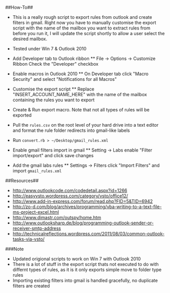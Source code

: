 ##How-To##

* This is a really rough script to export rules from outlook and create filters in gmail. Right now you have to manually customise the export script with the name of the mailbox you want to extract rules from before you run it, I will update the script shortly to allow a user select the desired mailbox.

* Tested under Win 7 & Outlook 2010
* Add Developer tab to Outlook ribbon
** File -> Options -> Customize Ribbon Check the "Developer" checkbox
* Enable macros in Outlook 2010
** On Developer tab click "Macro Security" and select "Notifications for all Macros"
* Customise the export script
** Replace "INSERT_ACCOUNT_NAME_HERE" with the name of the mailbox containing the rules you want to export
* Create & Run export macro. Note that not all types of rules will be exported
* Pull the `rules.csv` on the root level of your hard drive into a text editor and format the rule folder redirects into gmail-like labels
* Run `convert.rb > ~/Desktop/gmail_rules.xml`
* Enable gmail filters import in gmail
** Setting -> Labs enable "Filter import/export" and click save changes
* Add the gmail labs rules 
** Settings -> Filters click "Import Filters" and import `gmail_rules.xml`

##Resources##

* <http://www.outlookcode.com/codedetail.aspx?id=1266>
* <http://easyvsto.wordpress.com/category/vsto/office12/>
* <http://www.add-in-express.com/forum/read.php?FID=5&TID=6942>
* <http://zo-d.com/blog/archives/programming/vba-writing-to-a-text-file-ms-project-excel.html>
* <http://www.dimastr.com/outspy/home.htm>
* <http://www.outlooksharp.de/blog/programming-outlook-sender-or-receiver-smtp-address>
* <http://technicalreflections.wordpress.com/2011/08/03/common-outlook-tasks-via-vsto/>

###Note
* Updated origional scripts to work on Win 7 with Outlook 2010
* There is a lot of stuff in the export script thats not executed to do with differnt types of rules, as it is it only exports simple move to folder type rules
* Importing existing filters into gmail is handled gracefully, no duplicate filters are created